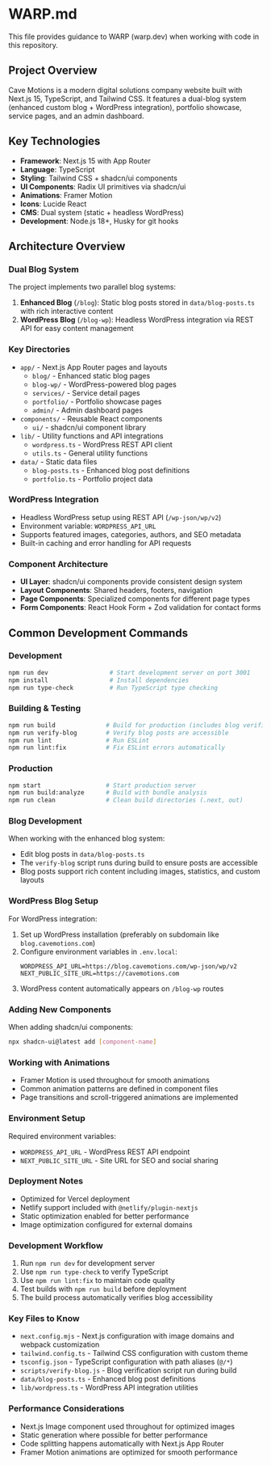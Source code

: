 # WARP.md

This file provides guidance to WARP (warp.dev) when working with code in this repository.

## Project Overview

Cave Motions is a modern digital solutions company website built with Next.js 15, TypeScript, and Tailwind CSS. It features a dual-blog system (enhanced custom blog + WordPress integration), portfolio showcase, service pages, and an admin dashboard.

## Key Technologies

- **Framework**: Next.js 15 with App Router
- **Language**: TypeScript
- **Styling**: Tailwind CSS + shadcn/ui components
- **UI Components**: Radix UI primitives via shadcn/ui
- **Animations**: Framer Motion
- **Icons**: Lucide React
- **CMS**: Dual system (static + headless WordPress)
- **Development**: Node.js 18+, Husky for git hooks

## Architecture Overview

### Dual Blog System
The project implements two parallel blog systems:
1. **Enhanced Blog** (`/blog`): Static blog posts stored in `data/blog-posts.ts` with rich interactive content
2. **WordPress Blog** (`/blog-wp`): Headless WordPress integration via REST API for easy content management

### Key Directories
- `app/` - Next.js App Router pages and layouts
  - `blog/` - Enhanced static blog pages
  - `blog-wp/` - WordPress-powered blog pages  
  - `services/` - Service detail pages
  - `portfolio/` - Portfolio showcase pages
  - `admin/` - Admin dashboard pages
- `components/` - Reusable React components
  - `ui/` - shadcn/ui component library
- `lib/` - Utility functions and API integrations
  - `wordpress.ts` - WordPress REST API client
  - `utils.ts` - General utility functions
- `data/` - Static data files
  - `blog-posts.ts` - Enhanced blog post definitions
  - `portfolio.ts` - Portfolio project data

### WordPress Integration
- Headless WordPress setup using REST API (`/wp-json/wp/v2`)
- Environment variable: `WORDPRESS_API_URL`
- Supports featured images, categories, authors, and SEO metadata
- Built-in caching and error handling for API requests

### Component Architecture
- **UI Layer**: shadcn/ui components provide consistent design system
- **Layout Components**: Shared headers, footers, navigation
- **Page Components**: Specialized components for different page types
- **Form Components**: React Hook Form + Zod validation for contact forms

## Common Development Commands

### Development
```bash
npm run dev                 # Start development server on port 3001
npm install                 # Install dependencies
npm run type-check          # Run TypeScript type checking
```

### Building & Testing
```bash
npm run build              # Build for production (includes blog verification)
npm run verify-blog        # Verify blog posts are accessible
npm run lint               # Run ESLint
npm run lint:fix           # Fix ESLint errors automatically
```

### Production
```bash
npm start                  # Start production server
npm run build:analyze      # Build with bundle analysis
npm run clean              # Clean build directories (.next, out)
```

### Blog Development
When working with the enhanced blog system:
- Edit blog posts in `data/blog-posts.ts`
- The `verify-blog` script runs during build to ensure posts are accessible
- Blog posts support rich content including images, statistics, and custom layouts

### WordPress Blog Setup
For WordPress integration:
1. Set up WordPress installation (preferably on subdomain like `blog.cavemotions.com`)
2. Configure environment variables in `.env.local`:
   ```env
   WORDPRESS_API_URL=https://blog.cavemotions.com/wp-json/wp/v2
   NEXT_PUBLIC_SITE_URL=https://cavemotions.com
   ```
3. WordPress content automatically appears on `/blog-wp` routes

### Adding New Components
When adding shadcn/ui components:
```bash
npx shadcn-ui@latest add [component-name]
```

### Working with Animations
- Framer Motion is used throughout for smooth animations
- Common animation patterns are defined in component files
- Page transitions and scroll-triggered animations are implemented

### Environment Setup
Required environment variables:
- `WORDPRESS_API_URL` - WordPress REST API endpoint
- `NEXT_PUBLIC_SITE_URL` - Site URL for SEO and social sharing

### Deployment Notes
- Optimized for Vercel deployment
- Netlify support included with `@netlify/plugin-nextjs`
- Static optimization enabled for better performance
- Image optimization configured for external domains

### Development Workflow
1. Run `npm run dev` for development server
2. Use `npm run type-check` to verify TypeScript
3. Use `npm run lint:fix` to maintain code quality
4. Test builds with `npm run build` before deployment
5. The build process automatically verifies blog accessibility

### Key Files to Know
- `next.config.mjs` - Next.js configuration with image domains and webpack customization
- `tailwind.config.ts` - Tailwind CSS configuration with custom theme
- `tsconfig.json` - TypeScript configuration with path aliases (`@/*`)
- `scripts/verify-blog.js` - Blog verification script run during build
- `data/blog-posts.ts` - Enhanced blog post definitions
- `lib/wordpress.ts` - WordPress API integration utilities

### Performance Considerations
- Next.js Image component used throughout for optimized images
- Static generation where possible for better performance
- Code splitting happens automatically with Next.js App Router
- Framer Motion animations are optimized for smooth performance
